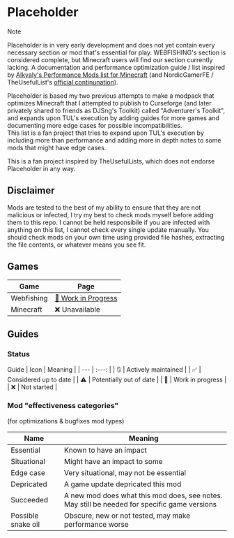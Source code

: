 # Placeholder
> [!NOTE]
> Placeholder is in very early development and does not yet contain every necessary section or mod that's essential for play.
> WEBFISHING's section is considered complete, but Minecraft users will find our section currently lacking.
A documentation and performance optimization guide / list inspired by [Alkyaly's Performance Mods list for Minecraft](https://web.archive.org/web/20211201121958/https://gist.github.com/alkyaly/02830c560d15256855bc529e1e232e88) (and NordicGamerFE / TheUsefulList's [official continunation](https://github.com/TheUsefulLists/UsefulMods)).

Placeholder is based my two previous attempts to make a modpack that optimizes Minecraft that I attempted to publish to Curseforge (and later privately shared to friends as DJSng's Toolkit) called "Adventurer's Toolkit", and expands upon TUL's execution by adding guides for more games and documenting more edge cases for possible incompatibilities.   
This list is a fan project that tries to expand upon TUL's execution by including more than performance and adding more in depth notes to some mods that might have edge cases.

This is a fan project inspired by TheUsefulLists, which does not endorse Placeholder in any way.

## Disclaimer
Mods are tested to the best of my ability to ensure that they are not malicious or infected, I try my best to check mods myself before adding them to this repo. I cannot be held responsibile if you are infected with anything on this list, I cannot check every single update manually. You should check mods on your own time using provided file hashes, extracting the file contents, or whatever means you see fit.  

## Games
| Game | Page |
| --- | --- |
| Webfishing | [🚧 Work in Progress](https://github.com/DJSng106/placeholder/tree/webfishing) |
|  Minecraft | ❌ Unavailable |

## Guides
### Status
Guide
| Icon | Meaning |
| --- | :---: |
| 🔃 | Actively maintained |
| ✅ | Considered up to date |
| ⚠ | Potentially out of date |
| 🚧 | Work in progress |
| ❌ | Not started |

### Mod "effectiveness categories"
(for optimizations & bugfixes mod types)

| Name | Meaning |
| --- | --- |
| Essential | Known to have an impact |
| Situational | Might have an impact to some |
| Edge case | Very situational, may not be essential |
| Depricated | A game update depricated this mod |
| Succeeded | A new mod does what this mod does, see notes. May still be needed for specific game versions |
| Possible snake oil | Obscure, new or not tested, may make performance worse |
 

